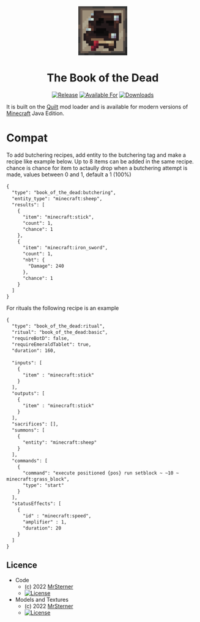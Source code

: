 <div align="center">

<img alt="The BotD Icon" src="src/main/resources/assets/book_of_the_dead/icon.png" width="128">

# The Book of the Dead

<!-- todo: replace 494721 with your CurseForge project id -->
[![Release](https://img.shields.io/github/v/release/mrsterner/TheBotD?style=for-the-badge&include_prereleases&sort=semver)][releases]
[![Available For](https://img.shields.io/badge/dynamic/json?label=Available%20For&style=for-the-badge&color=34aa2f&query=gameVersionLatestFiles%5B0%5D.gameVersion&url=https%3A%2F%2Faddons-ecs.forgesvc.net%2Fapi%2Fv2%2Faddon%2F494721)][curseforge]
[![Downloads](https://img.shields.io/badge/dynamic/json?label=Downloads&style=for-the-badge&color=f16436&query=downloadCount&url=https%3A%2F%2Faddons-ecs.forgesvc.net%2Fapi%2Fv2%2Faddon%2F494721)][curseforge:files]
</div>



It is built on the [Quilt][quilt] mod loader and is available for modern
versions of [Minecraft][minecraft] Java Edition.

# Compat
To add butchering recipes, add entity to the butchering tag and make a recipe like example below. Up to 8 items can be added in the same recipe. chance is chance for item to actaully drop when a butchering attempt is made, values between 0 and 1, default a 1 (100%)
```
{
  "type": "book_of_the_dead:butchering",
  "entity_type": "minecraft:sheep",
  "results": [
    {
      "item": "minecraft:stick",
      "count": 1,
      "chance": 1
    },
    {
      "item": "minecraft:iron_sword",
      "count": 1,
      "nbt": {
        "Damage": 240
      },
      "chance": 1
    }
  ]
}
```
For rituals the following recipe is an example
```
{
  "type": "book_of_the_dead:ritual",
  "ritual": "book_of_the_dead:basic",
  "requireBotD": false,
  "requireEmeraldTablet": true,
  "duration": 160,

  "inputs": [
    {
      "item" : "minecraft:stick"
    }
  ],
  "outputs": [
    {
      "item" : "minecraft:stick"
    }
  ],
  "sacrifices": [],
  "summons": [
    {
      "entity": "minecraft:sheep"
    }
  ],
  "commands": [
    {
      "command": "execute positioned {pos} run setblock ~ ~10 ~ minecraft:grass_block",
      "type": "start"
    }
  ],
  "statusEffects": [
    {
      "id" : "minecraft:speed",
      "amplifier" : 1,
      "duration": 20
    }
  ]
}

```

## Licence
* Code
    - (c) 2022  [MrSterner]
    - [![License](https://img.shields.io/badge/License-MIT%201.0-cyan.svg?style=flat-square)](https://opensource.org/licenses/MIT)
* Models and Textures
    - (c) 2022  [MrSterner]
    - [![License](https://img.shields.io/badge/License-ARR-red.svg?style=flat-square)](https://opensource.org/licenses/ARR)


[curseforge]: https://curseforge.com/minecraft/mc-mods/book_of_the_dead/files
[curseforge:files]: https://curseforge.com/minecraft/mc-mods/book_of_the_dead/files
[quilt]: https://quiltmc.org/
[minecraft]: https://minecraft.net/
[releases]: https://github.com/mrsterner/TheBotD/releases
[mrsterner]: https://github.com/mrsterner
